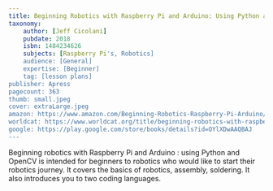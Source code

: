 ```yaml
---
title: Beginning Robotics with Raspberry Pi and Arduino: Using Python and OpenCV
taxonomy:
	author: [Jeff Cicolani]
	pubdate: 2018
	isbn: 1484234626
	subjects: [Raspberry Pi's, Robotics]
	audience: [General]
	expertise: [Beginner]
	tag: [lesson plans]
publisher: Apress
pagecount: 363
thumb: small.jpeg
cover: extraLarge.jpeg
amazon: https://www.amazon.com/Beginning-Robotics-Raspberry-Pi-Arduino/dp/1484234618/ref=sr_1_1?keywords=Beginning+robotics+with+Raspberry+Pi+and+Arduino+%3A+using+Python+and+OpenCV&qid=1570651362&sr=8-1
worldcat: https://www.worldcat.org/title/beginning-robotics-with-raspberry-pi-and-arduino-using-python-and-opencv/oclc/1016924863&referer=brief_results
google: https://play.google.com/store/books/details?id=OYlXDwAAQBAJ
---
```

Beginning robotics with Raspberry Pi and Arduino : using Python and OpenCV is intended for beginners to robotics who would like to start their robotics journey.  It covers the basics of robotics, assembly, soldering.  It also introduces you to two coding languages.
